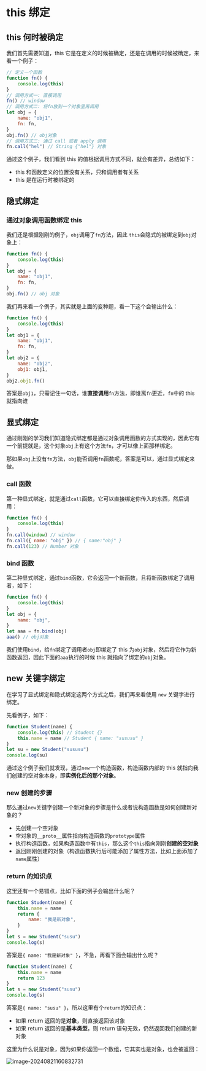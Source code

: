 # this 绑定

## this 何时被确定

我们首先需要知道，this 它是在定义的时候被确定，还是在调用的时候被确定，来看一个例子：

```js
// 定义一个函数
function fn() {
	console.log(this)
}
// 调用方式一: 直接调用
fn() // window
// 调用方式二: 将fn放到一个对象里再调用
let obj = {
	name: "obj1",
	fn: fn,
}
obj.fn() // obj对象
// 调用方式三: 通过 call 或者 apply 调用
fn.call("hel") // String {"hel"} 对象
```

通过这个例子，我们看到 this 的值根据调用方式不同，就会有差异，总结如下：

- this 和函数定义的位置没有关系，只和调用者有关系
- this 是在运行时被绑定的

## 隐式绑定

### 通过对象调用函数绑定 this

我们还是根据刚刚的例子，`obj`调用了`fn`方法，因此 `this`会隐式的被绑定到`obj`对象上：

```js
function fn() {
	console.log(this)
}
let obj = {
	name: "obj1",
	fn: fn,
}
obj.fn() // obj 对象
```

我们再来看一个例子，其实就是上面的变种题，看一下这个会输出什么：

```js
function fn() {
	console.log(this)
}
let obj1 = {
	name: "obj1",
	fn: fn,
}
let obj2 = {
	name: "obj2",
	obj1: obj1,
}
obj2.obj1.fn()
```

答案是`obj1`，只需记住一句话，谁**直接调用**`fn`方法，即谁离`fn`更近，`fn`中的 this 就指向谁

## 显式绑定

通过刚刚的学习我们知道隐式绑定都是通过对象调用函数的方式实现的，因此它有一个前提就是，这个对象`obj`上有这个方法`fn`，才可以像上面那样绑定。

那如果`obj`上没有`fn`方法，`obj`能否调用`fn`函数呢，答案是可以，通过显式绑定来做。

### call 函数

第一种显式绑定，就是通过`call`函数，它可以直接绑定你传入的东西，然后调用：

```js
function fn() {
	console.log(this)
}
fn.call(window) // window
fn.call({ name: "obj" }) // { name:"obj" }
fn.call(123) // Number 对象
```

### bind 函数

第二种显式绑定，通过`bind`函数，它会返回一个新函数，且将新函数绑定了调用者，如下：

```js
function fn() {
	console.log(this)
}
let obj = {
	name: "obj",
}
let aaa = fn.bind(obj)
aaa() // obj对象
```

我们使用`bind`，给`fn`绑定了调用者`obj`即绑定了 this 为`obj`对象，然后将它作为新函数返回，因此下面的`aaa`执行的时候 this 就指向了绑定的`obj`对象。

## new 关键字绑定

在学习了显式绑定和隐式绑定这两个方式之后，我们再来看使用 `new` 关键字进行绑定。

先看例子，如下：

```js
function Student(name) {
	console.log(this) // Student {}
	this.name = name // Student { name: "sususu" }
}
let su = new Student("sususu")
console.log(su)
```

通过这个例子我们就发现，通过`new`一个构造函数，构造函数内部的 this 就指向我们创建的空对象本身，即**实例化后的那个对象**。

### new 创建的步骤

那么通过`new`关键字创建一个新对象的步骤是什么或者说构造函数是如何创建新对象的？

- 先创建一个空对象
- 空对象的`__proto__`属性指向构造函数的`prototype`属性
- 执行构造函数，如果构造函数中有`this`，那么这个`this`指向刚刚**创建的空对象**
- 返回刚刚创建的对象（构造函数执行后可能添加了属性方法，比如上面添加了 `name`属性）

### return 的知识点

这里还有一个易错点，比如下面的例子会输出什么呢？

```js
function Student(name) {
	this.name = name
	return {
		name: "我是新对象",
	}
}
let s = new Student("susu")
console.log(s)
```

答案是`{ name: "我是新对象" }`，不急，再看下面会输出什么呢？

```js
function Student(name) {
	this.name = name
	return 123
}
let s = new Student("susu")
console.log(s)
```

答案是`{ name: "susu" }`，所以这里有个`return`的知识点：

- 如果 return 返回的是**对象**，则直接返回该对象
- 如果 return 返回的是**基本类型**，则 return 语句无效，仍然返回我们创建的新对象

这里为什么说是对象，因为如果你返回一个数组，它其实也是对象，也会被返回：

![image-20240821160832731](https://chen-1320883525.cos.ap-chengdu.myqcloud.com/img/image-20240821160832731.png)
